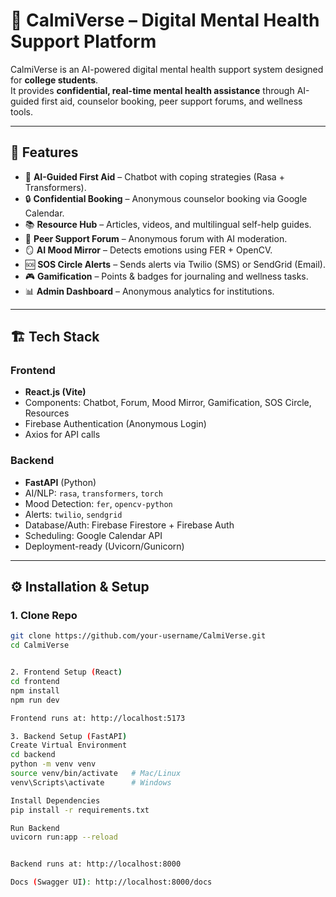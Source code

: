 # 🌿 CalmiVerse – Digital Mental Health Support Platform

CalmiVerse is an AI-powered digital mental health support system designed for **college students**.  
It provides **confidential, real-time mental health assistance** through AI-guided first aid, counselor booking, peer support forums, and wellness tools.

---

## 📌 Features

- 🤖 **AI-Guided First Aid** – Chatbot with coping strategies (Rasa + Transformers).
- 🔒 **Confidential Booking** – Anonymous counselor booking via Google Calendar.
- 📚 **Resource Hub** – Articles, videos, and multilingual self-help guides.
- 🤝 **Peer Support Forum** – Anonymous forum with AI moderation.
- 🪞 **AI Mood Mirror** – Detects emotions using FER + OpenCV.
- 🆘 **SOS Circle Alerts** – Sends alerts via Twilio (SMS) or SendGrid (Email).
- 🎮 **Gamification** – Points & badges for journaling and wellness tasks.
- 📊 **Admin Dashboard** – Anonymous analytics for institutions.

---

## 🏗️ Tech Stack

### Frontend
- **React.js (Vite)**
- Components: Chatbot, Forum, Mood Mirror, Gamification, SOS Circle, Resources
- Firebase Authentication (Anonymous Login)
- Axios for API calls

### Backend
- **FastAPI** (Python)
- AI/NLP: `rasa`, `transformers`, `torch`
- Mood Detection: `fer`, `opencv-python`
- Alerts: `twilio`, `sendgrid`
- Database/Auth: Firebase Firestore + Firebase Auth
- Scheduling: Google Calendar API
- Deployment-ready (Uvicorn/Gunicorn)

---

## ⚙️ Installation & Setup

### 1. Clone Repo
```bash
git clone https://github.com/your-username/CalmiVerse.git
cd CalmiVerse


2. Frontend Setup (React)
cd frontend
npm install
npm run dev

Frontend runs at: http://localhost:5173

3. Backend Setup (FastAPI)
Create Virtual Environment
cd backend
python -m venv venv
source venv/bin/activate   # Mac/Linux
venv\Scripts\activate      # Windows

Install Dependencies
pip install -r requirements.txt

Run Backend
uvicorn run:app --reload


Backend runs at: http://localhost:8000

Docs (Swagger UI): http://localhost:8000/docs
